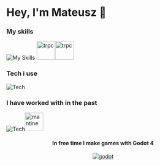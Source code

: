 # Hey, I'm Mateusz 👋
### My skills 
![My Skills](https://skillicons.dev/icons?i=ts,html,css,nextjs,python,postgres,tailwind,prisma) [<img width="48px" src="https://trpc.io/img/logo.svg" alt="trpc"/>](https://trpc.io)[<img width="48px" src="https://images.opencollective.com/drizzle-orm/9405e48/logo/256.png" alt="trpc"/>](https://orm.drizzle.team)
### Tech i use
![Tech](https://skillicons.dev/icons?i=linux,nodejs,vscode,figma,github,docker,gimp,inkscape)
### I have worked with in the past
![Tech](https://skillicons.dev/icons?i=symfony,php,django,blender,kotlin,materialui,vite,cpp,cs,arduino,postman,androidstudio)[<img width="48px" src="https://seeklogo.com/images/M/mantine-logo-235E19C978-seeklogo.com.png" alt="mantine" />](https://mantine.dev)


<h4 align="center"> In free time I make games with Godot 4</h4> <p align="center"><a href="https://godotengine.org"><img src="https://skillicons.dev/icons?i=godot" alt="godot" /></a></p>



